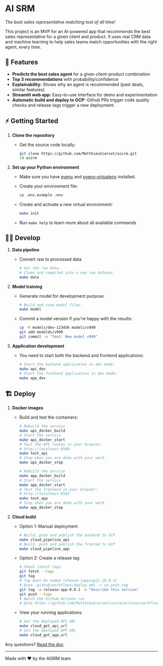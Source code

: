# AI SRM

_The best sales representative matching tool of all time!_

This project is an MVP for an AI-powered app that recommends the best sales representative for a given client and product.
It uses real CRM data and machine learning to help sales teams match opportunities with the right agent, every time.

## 🚀 Features

- **Predicts the best sales agent** for a given client-product combination
- **Top 3 recommendations** with probability/confidence
- **Explainability:** Shows why an agent is recommended (past deals, similar features)
- **Streamlit web app:** Easy-to-use interface for demo and experimentation
- **Automatic build and deploy to GCP:** Github PRs trigger code quality checks and release tags trigger a new deployment.

## ⚡️ Getting Started

1. **Clone the repository**

    - Get the source code locally:

        ```bash
        git clone https://github.com/MatthieuScarset/aisrm.git
        cd aisrm
        ```

2. **Set up your Python environment**

    - Make sure you have [pyenv](https://github.com/pyenv/pyenv) and [pyenv-virtualenv](https://github.com/pyenv/pyenv-virtualenv) installed.

    - Create your environment file:

        ```bash
    	cp .env.example .env
        ```

    - Create and activate a new virtual environment:

        ```bash
        make init
        ```

    - Run `make help` to learn more about all available commands

## 👨‍💻 Develop

1. **Data pipeline**

    - Convert raw to processed data

        ```bash
        # Get the raw data.
        # Clean and compiled into a new raw dataset.
        make data
        ```

2. **Model training**

    - Generate model for development purpose:

        ```bash
        # Build and save model files.
        make model
        ```
    
    - Commit a model version if you're happy with the results:

        ```bash
        cp -R models/dev-123456 models/v999
        git add modelds/v999
        git commit -m "feat: New model v999"
        ```

3. **Application development**

    - You need to start both the backend and frontend applications:

        ```bash
        # Start the backend application in dev mode:
        make api_dev
        # Start the frontend application in dev mode:
        make app_dev
        ```


## 🏗️ Deploy

1. **Docker images**

    - Build and test the containers:

        ```bash
        # Rebuild the service
        make api_docker_build
        # Start the service
        make api_docker_start
        # Test the API routes in your browser:
        # http://localhost:8500
        make test_api
        # Stop when you are done with your work.
        make api_docker_stop
        ```

        ```bash
        # Rebuild the service
        make app_docker_build
        # Start the service
        make app_docker_start
        # Test the frontend in your browser:
        # http://localhost:8501
        make test_app
        # Stop when you are done with your work.
        make app_docker_stop
        ```

2. **Cloud build**

    - Option 1: Manual deployment

        ```bash
        # Build, push and publish the backend to GCP 
        make cloud_pipeline_api
        # Build, push and publish the fronted to GCP 
        make cloud_pipeline_app
        ```

    - Option 2: Create a release tag 

        ```bash
        # Check latest tags
        git fetch --tags
        git tag
        # Tag must be named release-{app|api}-{0.0.x}
        # @see .github/workflows/deploy.yml -> on.push.tag
        git tag -a release-app-0.0.1 -m "Describe this version"
        git push --tags
        # Watch the Github Actions run
        # @see https://github.com/MatthieuScarset/aisrm/actions/workflows/deploy.yml
        ```

    - View your running applications:

        ```bash
        # Get the deployed API URL
        make cloud_get_api_url
        # Get the deployed APP URL
        make cloud_get_app_url
        ```

Any questions? [Read the doc](https://matthieuscarset.github.io/aisrm/about/).

---

Made with ❤️ by the AISRM team
